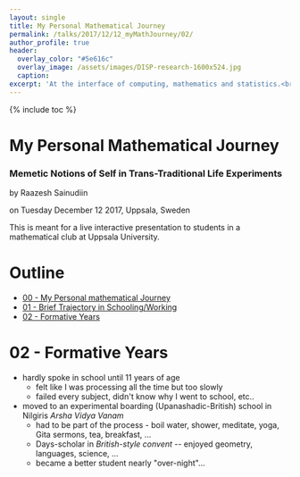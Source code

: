 ```yaml
---
layout: single
title: My Personal Mathematical Journey
permalink: /talks/2017/12/12_myMathJourney/02/
author_profile: true
header:
  overlay_color: "#5e616c"
  overlay_image: /assets/images/DISP-research-1600x524.jpg
  caption: 
excerpt: 'At the interface of computing, mathematics and statistics.<br /><br /><br />'
---
```

{% include toc %}

# My Personal Mathematical Journey
### Memetic Notions of Self in Trans-Traditional Life Experiments

by Raazesh Sainudiin 

on Tuesday December 12 2017, Uppsala, Sweden

This is meant for a live interactive presentation to students in a mathematical club at Uppsala University.

# Outline

* [00 - My Personal mathematical Journey](/talks/2017/12/12_myMathJourney/)
* [01 - Brief Trajectory in Schooling/Working](/talks/2017/12/12_myMathJourney/01/)
* [02 - Formative Years](/talks/2017/12/12_myMathJourney/02/)

# 02 - Formative Years

* hardly spoke in school until 11 years of age
  * felt like I was processing all the time but too slowly
  * failed every subject, didn't know why I went to school, etc..
* moved to an experimental boarding (Upanashadic-British) school in Nilgiris *Arsha Vidya Vanam*
  * had to be part of the process - boil water, shower, meditate, yoga, Gita sermons, tea, breakfast, ...
  * Days-scholar in *British-style convent* -- enjoyed geometry, languages, science, ...
  * became a better student nearly "over-night"...

<html>
  <head>
    <script type="text/javascript" src="https://www.gstatic.com/charts/loader.js"></script>
    <script type="text/javascript">
      google.charts.load('current', {'packages':['timeline']});
      google.charts.setOnLoadCallback(drawChart);
      function drawChart() {
        var container = document.getElementById('timelineCountries1980s90s');
        var chart = new google.visualization.Timeline(container);
        var dataTable = new google.visualization.DataTable();

        dataTable.addColumn({ type: 'string', id: 'Country' });
        dataTable.addColumn({ type: 'string', id: 'Location' });
        dataTable.addColumn({ type: 'date', id: 'Start' });
        dataTable.addColumn({ type: 'date', id: 'End' });
        dataTable.addRows([
          [ 'India', 'Chennai', new Date(1973, 11, 15), new Date(1984, 8, 1) ],
          [ 'India', 'Nilgiris', new Date(1984, 8, 1), new Date(1988, 8, 1) ],
          [ 'India', 'Chennai', new Date(1988, 8, 1), new Date(1991, 9, 1) ],
]);

    var options = {
        timeline: { showRowLabels: true, groupByRowLabel: false},
        avoidOverlappingGridLines: false
      };

      chart.draw(dataTable, options);
      }
    </script>
  </head>
  <body>
    <div id="timelineCountries1980s90s" style="height: 800px; width: 1000px;"></div>
  </body>
</html>
---
---

